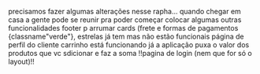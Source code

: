 precisamos fazer algumas alterações nesse rapha... quando chegar em casa a gente pode se reunir pra poder começar colocar algumas outras funcionalidades 
footer p arrumar
cards (frete e formas de pagamentos {classname"verde"}, estrelas já tem mas não estão funcionais
página de perfil do cliente
 carrinho está funcionando já a aplicação puxa o valor dos produtos que vc sdicionar e faz a soma 
!!pagina de login (nem que for só o layout)!!
